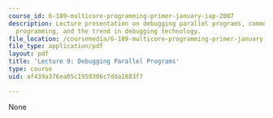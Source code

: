 ```yaml
---
course_id: 6-189-multicore-programming-primer-january-iap-2007
description: Lecture presentation on debugging parallel programs, common bugs in parallel
  programming, and the trend in debugging technology.
file_location: /coursemedia/6-189-multicore-programming-primer-january-iap-2007/af439a376ea05c1958306c7dda1883f7_lec9debugging.pdf
file_type: application/pdf
layout: pdf
title: 'Lecture 9: Debugging Parallel Programs'
type: course
uid: af439a376ea05c1958306c7dda1883f7

---
```

None